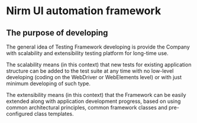 # Nirm UI automation framework
## The purpose of developing
The general idea of Testing Framework developing is provide the Company with scalability and extensibility testing platform for long-time use.

The scalability means (in this context) that new tests for existing application structure can be added to the test suite at any time with no low-level developing (coding on the WebDriver or WebElements level) or with just minimum developing of such type.

The extensibility means (in this context) that the Framework can be easily extended along with application development progress, based on using common architectural principles, common framework classes and pre-configured class templates. 
